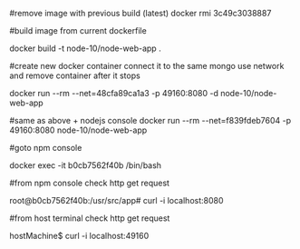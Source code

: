 #remove image with previous build (latest)
docker rmi 3c49c3038887

#build image from current dockerfile

docker build -t node-10/node-web-app .

#create new docker container connect it to the same mongo use network and remove container after it stops

docker run --rm --net=48cfa89ca1a3 -p 49160:8080 -d node-10/node-web-app

#same as above + nodejs console
docker run --rm --net=f839fdeb7604 -p 49160:8080 node-10/node-web-app

#goto npm console

docker exec -it b0cb7562f40b /bin/bash

#from npm console check http get request

root@b0cb7562f40b:/usr/src/app# curl -i localhost:8080

#from host terminal check http get request

hostMachine$ curl -i localhost:49160